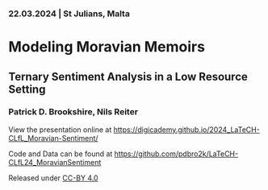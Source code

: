 ### 22.03.2024 | St Julians, Malta

# Modeling Moravian Memoirs

## Ternary Sentiment Analysis in a Low Resource Setting

### Patrick D. Brookshire, Nils Reiter

View the presentation online at https://digicademy.github.io/2024_LaTeCH-CLfL_Moravian-Sentiment/

Code and Data can be found at https://github.com/pdbro2k/LaTeCH-CLfL24_MoravianSentiment

Released under [CC-BY 4.0](https://creativecommons.org/licenses/by/4.0/)
